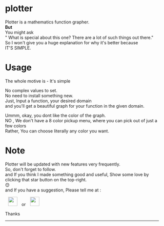 # plotter
Plotter is a mathematics function grapher.<br>
<b>But</b><br>
You might ask <br>
" What is special about this one? There are a lot of such things out there." <br>
So I won't give you a huge explanation for why it's better because <br>
IT'S SIMPLE.

# Usage

The whole motive is - It's simple <br>

No complex values to set.<br>
No need to install something new.<br>
Just, Input a function, your desired domain <br>
and you'll get a beautiful graph for your function in the given domain.<br>

Ummm, okay, you dont like the color of the graph.<br>
NO , We don't have a 8 color pickup menu, where you can pick out of just a few colors<br>
Rather, You can choose literally any color you want.<br>

# Note
Plotter will be updated with new features very frequently. <br>
So, don't forget to follow.<br>
and If you think I made something good and useful, Show some love by clicking that star button on the top-right.<br>
😊 <br>
and If you have a suggestion, Please tell me at : <div padding="10px">
<a href="https://www.instagram.com/prakrishtdahiya/"><img src="https://upload.wikimedia.org/wikipedia/commons/thumb/a/a5/Instagram_icon.png/600px-Instagram_icon.png" width="30px" hspace="10" ></a>    or 
<a href="mailto:beetrandahiya@gmail.com"><img src="https://upload.wikimedia.org/wikipedia/commons/thumb/a/ab/Gmail_Icon.svg/1280px-Gmail_Icon.svg.png" width="30px" hspace="10"></a>

Thanks

<hr>






